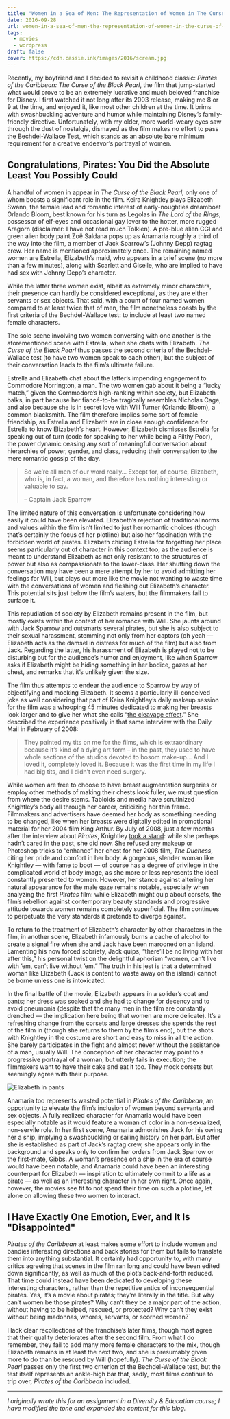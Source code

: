 ```yaml
---
title: "Women in a Sea of Men: The Representation of Women in The Curse of the Black Pearl"
date: 2016-09-28
url: women-in-a-sea-of-men-the-representation-of-women-in-the-curse-of-the-black-pearl
tags:
  - movies
  - wordpress
draft: false
cover: https://cdn.cassie.ink/images/2016/scream.jpg
---
```

Recently, my boyfriend and I decided to revisit a childhood classic: _Pirates of the Caribbean: The Curse of the Black Pearl_, the film that jump-started what would prove to be an extremely lucrative and much beloved franchise for Disney. I first watched it not long after its 2003 release, making me 8 or 9 at the time, and enjoyed it, like most other children at the time. It brims with swashbuckling adventure and humor while maintaining Disney’s family-friendly directive. Unfortunately, with my older, more world-weary eyes saw through the dust of nostalgia, dismayed as the film makes no effort to pass the Bechdel-Wallace Test, which stands as an absolute bare minimum requirement for a creative endeavor’s portrayal of women.

## Congratulations, Pirates: You Did the Absolute Least You Possibly Could
A handful of women in appear in _The Curse of the Black Pearl_, only one of whom boasts a significant role in the film. Keira Knightley plays Elizabeth Swann, the female lead and romantic interest of early-noughties dreamboat Orlando Bloom, best known for his turn as Legolas in _The Lord of the Rings_, possessor of elf-eyes and occasional gay lover to the hotter, more rugged Aragorn (disclaimer: I have not read much Tolkien). A pre-blue alien CGI and green alien body paint Zoë Saldana pops up as Anamaria roughly a third of the way into the film, a member of Jack Sparrow’s (Johnny Depp) ragtag crew. Her name is mentioned approximately once. The remaining named women are Estrella, Elizabeth’s maid, who appears in a brief scene (no more than a few minutes), along with Scarlett and Giselle, who are implied to have had sex with Johnny Depp’s character.

While the latter three women exist, albeit as extremely minor characters, their presence can hardly be considered exceptional, as they are either servants or sex objects. That said, with a count of four named women compared to at least twice that of men, the film nonetheless coasts by the first criteria of the Bechdel-Wallace test: to include at least two named female characters.

The sole scene involving two women conversing with one another is the aforementioned scene with Estrella, when she chats with Elizabeth. _The Curse of the Black Pearl_ thus passes the second criteria of the Bechdel-Wallace test (to have two women speak to each other), but the subject of their conversation leads to the film’s ultimate failure.

Estrella and Elizabeth chat about the latter’s impending engagement to Commodore Norrington, a man. The two women gab about it being a “lucky match,” given the Commodore’s high-ranking within society, but Elizabeth balks, in part because her fiancé-to-be tragically resembles Nicholas Cage, and also because she is in secret love with Will Turner (Orlando Bloom), a common blacksmith. The film therefore implies some sort of female friendship, as Estrella and Elizabeth are in close enough confidence for Estrella to know Elizabeth’s heart. However, Elizabeth dismisses Estrella for speaking out of turn (code for speaking to her while being a Filthy Poor), the power dynamic ceasing any sort of meaningful conversation about hierarchies of power, gender, and class, reducing their conversation to the mere romantic gossip of the day.

> So we’re all men of our word really… Except for, of course, Elizabeth, who is, in fact, a woman, and therefore has nothing interesting or valuable to say.
> 
> – Captain Jack Sparrow

The limited nature of this conversation is unfortunate considering how easily it could have been elevated. Elizabeth’s rejection of traditional norms and values within the film isn’t limited to just her romantic choices (though that’s certainly the focus of her plotline) but also her fascination with the forbidden world of pirates. Elizabeth chiding Estrella for forgetting her place seems particularly out of character in this context too, as the audience is meant to understand Elizabeth as not only resistant to the structures of power but also as compassionate to the lower-class. Her shutting down the conversation may have been a mere attempt by her to avoid admitting her feelings for Will, but plays out more like the movie not wanting to waste time with the conversations of women and fleshing out Elizabeth’s character. This potential sits just below the film’s waters, but the filmmakers fail to surface it.

This repudiation of society by Elizabeth remains present in the film, but mostly exists within the context of her romance with Will. She jaunts around with Jack Sparrow and outsmarts several pirates, but she is also subject to their sexual harassment, stemming not only from her captors (oh yeah — Elizabeth acts as the damsel in distress for much of the film) but also from Jack. Regarding the latter, his harassment of Elizabeth is played not to be disturbing but for the audience’s humor and enjoyment, like when Sparrow asks if Elizabeth might be hiding something in her bodice, gazes at her chest, and remarks that it’s unlikely given the size.

The film thus attempts to endear the audience to Sparrow by way of objectifying and mocking Elizabeth. It seems a particularly ill-conceived joke as well considering that part of Keira Knightley’s daily makeup session for the film was a whooping 45 minutes dedicated to making her breasts look larger and to give her what she calls “[the cleavage effect](http://www.dailymail.co.uk/tvshowbiz/article-517780/The-secret-flat-chested-Keira-buxom-pirate-girl.html).” She described the experience positively in that same interview with the Daily Mail in February of 2008:

> They painted my tits on me for the films, which is extraordinary because it’s kind of a dying art form – in the past, they used to have whole sections of the studios devoted to bosom make-up… And I loved it, completely loved it. Because it was the first time in my life I had big tits, and I didn’t even need surgery.

While women are free to choose to have breast augmentation surgeries or employ other methods of making their chests look fuller, we must question from where the desire stems. Tabloids and media have scrutinized Knightley’s body all through her career, criticizing her thin frame. Filmmakers and advertisers have deemed her body as something needing to be changed, like when her breasts were digitally edited in promotional material for her 2004 film King Arthur. By July of 2008, just a few months after the interview about _Pirates_, Knightley [took a stand](http://www.afterellen.com/general-news/35471-dont-touch-keira-knightleys-breasts): while she perhaps hadn’t cared in the past, she did now. She refused any makeup or Photoshop tricks to “enhance” her chest for her 2008 film, _The Duchess_, citing her pride and comfort in her body. A gorgeous, slender woman like Knightley — with fame to boot — of course has a degree of privilege in the complicated world of body image, as she more or less represents the ideal constantly presented to women. However, her stance against altering her natural appearance for the male gaze remains notable, especially when analyzing the first _Pirates_ film: while Elizabeth might quip about corsets, the film’s rebellion against contemporary beauty standards and progressive attitude towards women remains completely superficial. The film continues to perpetuate the very standards it pretends to diverge against.

To return to the treatment of Elizabeth’s character by other characters in the film, in another scene, Elizabeth infamously burns a cache of alcohol to create a signal fire when she and Jack have been marooned on an island. Lamenting his now forced sobriety, Jack quips, “there’ll be no living with her after this,” his personal twist on the delightful aphorism “women, can’t live with ’em, can’t live without ’em.” The truth in his jest is that a determined woman like Elizabeth (Jack is content to waste away on the island) cannot be borne unless one is intoxicated.

In the final battle of the movie, Elizabeth appears in a solider’s coat and pants; her dress was soaked and she had to change for decency and to avoid pneumonia (despite that the many men in the film are constantly drenched — the implication here being that women are more delicate). It’s a refreshing change from the corsets and large dresses she spends the rest of the film in (though she returns to them by the film’s end), but the shots with Knightley in the costume are short and easy to miss in all the action. She barely participates in the fight and almost never without the assistance of a man, usually Will. The conception of her character may point to a progressive portrayal of a woman, but utterly fails in execution; the filmmakers want to have their cake and eat it too. They mock corsets but seemingly agree with their purpose.

![Elizabeth in pants](https://cdn.cassie.ink/images/2016/pirates.jpg)


Anamaria too represents wasted potential in _Pirates of the_ _Caribbean_, an opportunity to elevate the film’s inclusion of women beyond servants and sex objects. A fully realized character for Anamaria would have been especially notable as it would feature a woman of color in a non-sexualized, non-servile role. In her first scene, Anamaria admonishes Jack for his owing her a ship, implying a swashbuckling or sailing history on her part. But after she is established as part of Jack’s ragtag crew, she appears only in the background and speaks only to confirm her orders from Jack Sparrow or the first-mate, Gibbs. A woman’s presence on a ship in the era of course would have been notable, and Anamaria could have been an interesting counterpart for Elizabeth — inspiration to ultimately commit to a life as a pirate — as well as an interesting character in her own right. Once again, however, the movies see fit to not spend their time on such a plotline, let alone on allowing these two women to interact.

## I Have Exactly One Emotion, Ever, and It Is "Disappointed"
_Pirates of the_ _Caribbean_ at least makes some effort to include women and bandies interesting directions and back stories for them but fails to translate them into anything substantial. It certainly had opportunity to, with many critics agreeing that scenes in the film ran long and could have been edited down significantly, as well as much of the plot’s back-and-forth reduced. That time could instead have been dedicated to developing these interesting characters, rather than the repetitive antics of inconsequential pirates. Yes, it’s a movie about pirates; they’re literally in the title. But why can’t women be those pirates? Why can’t they be a major part of the action, without having to be helped, rescued, or protected? Why can’t they exist without being madonnas, whores, servants, or scorned women?`

I lack clear recollections of the franchise’s later films, though most agree that their quality deteriorates after the second film. From what I do remember, they fail to add many more female characters to the mix, though Elizabeth remains in at least the next two, and she is presumably given more to do than be rescued by Will (hopefully). _The Curse of the Black Pearl_ passes only the first two criterion of the Bechdel-Wallace test, but the test itself represents an ankle-high bar that, sadly, most films continue to trip over, _Pirates of the Caribbean_ included.
___
_I originally wrote this for an assignment in a Diversity & Education course; I have modified the tone and expanded the content for this blog._